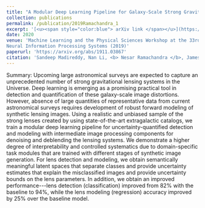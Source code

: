 ```yaml
---
title: "A Modular Deep Learning Pipeline for Galaxy-Scale Strong Gravitational Lens Detection and Modeling"
collection: publications
permalink: /publication/2019Ramachandra_1
excerpt: '[<u><span style="color:blue"> arXiv link </span></u>](https://arxiv.org/abs/1911.03867)'
date: 2020
venue: 'Machine Learning and the Physical Sciences Workshop at the 33rd Conference on
Neural Information Processing Systems (2019)'
paperurl: 'https://arxiv.org/abs/1911.03867'
citation: 'Sandeep Madireddy, Nan Li, <b> Nesar Ramachandra </b>, James Butler, Prasanna Balaprakash, Salman Habib, Katrin Heitmann; A Modular Deep Learning Pipeline for Galaxy-Scale Strong Gravitational Lens Detection and Modeling, Machine Learning and the Physical Sciences Workshop at the 33rd Conference on Neural Information Processing Systems (2019)'
---
```



Summary: Upcoming large astronomical surveys are expected to capture an unprecedented number of strong gravitational lensing systems in the Universe. Deep learning is emerging as a promising practical tool in detection and quantification of these galaxy-scale image distortions. However, absence of large quantities of representative data from current astronomical surveys requires development of robust forward modeling of synthetic lensing images. Using a realistic and unbiased sample of the strong lenses created by using state-of-the-art extragalactic catalogs, we train a modular deep learning pipeline for uncertainty-quantified detection and modeling with intermediate image processing components for denoising and deblending the lensing systems. We demonstrate a higher degree of interpretability and controlled systematics due to domain-specific task modules that are trained with different stages of synthetic image generation. For lens detection and modeling, we obtain semantically meaningful latent spaces that separate classes and provide uncertainty estimates that explain the misclassified images and provide uncertainty bounds on the lens parameters. In addition, we obtain an improved performance---lens detection (classification) improved from 82% with the baseline to 94%, while the lens modeling (regression) accuracy improved by 25% over the baseline model.
